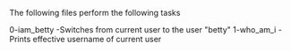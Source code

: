 
The following files perform the following tasks

0-iam_betty          -Switches from current user to the user "betty"
1-who_am_i           -Prints effective username of current user
